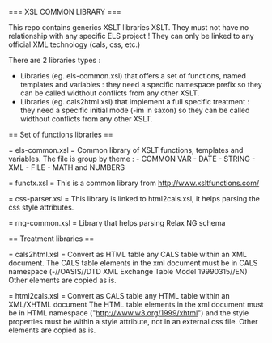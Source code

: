 === XSL COMMON LIBRARY === 

This repo contains generics XSLT libraries XSLT.
They must not have no relationship with any specific ELS project !
They can only be linked to any official XML technology (cals, css, etc.)

There are 2 libraries types : 
- Libraries (eg. els-common.xsl) that offers a set of functions, named templates and variables : they need a specific namespace prefix so they can be called widthout conflicts from any other XSLT.
- Libraries (eg. cals2html.xsl) that implement a full specific treatment : they need a specific initial mode (-im in saxon) so they can be called widthout conflicts from any other XSLT.

== Set of functions libraries == 

= els-common.xsl =
	Common library of XSLT functions, templates and variables. The file is group by theme : 
	- COMMON VAR
	- DATE
	- STRING
	- XML
	- FILE
	- MATH and NUMBERS
	
= functx.xsl =
	This is a common library from http://www.xsltfunctions.com/

= css-parser.xsl =
	This library is linked to html2cals.xsl, it helps parsing the css style attributes.
	
= rng-common.xsl =
	Library that helps parsing Relax NG schema

== Treatment libraries ==

= cals2html.xsl =
	Convert as HTML table any CALS table within an XML document. 
	The CALS table elements in the xml document must be in CALS namespace (-//OASIS//DTD XML Exchange Table Model 19990315//EN)
	Other elements are copied as is.
	
= html2cals.xsl =
	Convert as CALS table any HTML table within an XML/XHTML document
	The HTML table elements in the xml document must be in HTML namespace ("http://www.w3.org/1999/xhtml") and the style properties must be within a style attribute, not in an external css file.
	Other elements are copied as is.